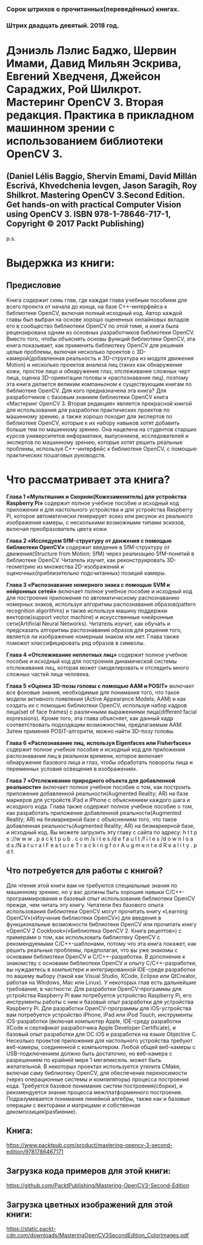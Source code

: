 ### Сорок штрихов о прочитанных(переведённых) книгах. 
### Штрих двадцать девятый. 2018 год.

# Дэниэль Лэлис Баджо, Шервин Имами, Давид Мильян Эскрива, Евгений Хведченя, Джейсон Сараджих, Рой Шилкрот. Мастеринг OpenCV 3. Вторая редакция. Практика в прикладном машинном зрении с использованием библиотеки OpenCV 3.
## (Daniel Lélis Baggio, Shervin Emami, David Millán Escrivá, Khvedchenia Ievgen, Jason Saragih, Roy Shilkrot. Mastering OpenCV 3.Second Edition. Get hands-on with practical Computer Vision using OpenCV 3. ISBN 978-1-78646-717-1, Copyright © 2017 Packt Publishing)

p.s.

# Выдержка из книги:


## Предисловие

Книга содержит семь глав, где каждая глава учебным пособием для всего проекта от начала до конца, на базе C++-интерфейса к библиотеке OpenCV, включая полный исходный код. Автор каждой главы был выбран на основе   хорошо оцененных онлайновых вкладов его в сообщество библиотеки OpenCV по этой теме, и книга была рецензирована одним из основных разработчиков библиотеки OpenCV. Вместо того, чтобы объяснять основы функций библиотеки OpenCV, эта книга показывает, как применить библиотеку OpenCV для решения целые проблемы, включая несколько проектов с 3D-камерой(добавленная реальность и 3D-структура из модуля движения Motion) и несколько проектов анализа лиц (таких как обнаружение кожи, простое лицо и обнаружение глаз, отслеживание сложных черт лица, оценка 3D-ориентации головы и «распознавание лиц), поэтому эта книга делается великим компаньоном к существующим книгам по библиотеке OpenCV.
Для кого предназначена эта книга?
Для разработчиков с базовым знанием библиотеки OpenCV книга «Мастеринг OpenCV 3. Вторая редакция» является прекрасной книгой для использования для разработки практических проектов по машинному зрению, а также хорошо походит для экспертов по библиотеке OpenCV, которые к их набору навыков хотят добавить больше тем по машинному зрению. Она нацелена на студентов старших курсов университетов информатики, выпускников, исследователей и экспертов по машинному зрению, которые хотят решить реальные проблемы, используя C++-интерфейс к библиотеке OpenCV, с помощью практических пошаговых руководств.

# Что рассматривает эта книга?

**Глава 1 «Мультяшник и Скорняк(Кожезаменитель) для устройства Raspberry Pi»** содержит полное учебное пособие и исходный код приложения и для настольного устройства и для устройства Raspberry Pi, которое автоматически генерирует эскиз или рисунок из реального изображения камеры, с несколькими возможными типами эскизов, включая преобразователь цвета кожи.

**Глава 2 «Исследуем SfM-структуру от движения с помощью библиотеки OpenCV»** содержит введение в SfM-структуру от движения(Structure from Motion; SfM) через реализацию SfM-понятий в библиотеке OpenCV. Читатель изучит, как реконструировать 3D-геометрию из множества 2D-изображений и оценочных(приблизительно подсчитанных) позиций камеры.

**Глава 3 «Распознавание номерного знака с помощью SVM и нейронных сетей»** включает полное учебное пособие и исходный код для построения приложения по автоматическому распознаванию номерных знаков, используя алгоритмы распознавания образов(pattern recognition algorithms) и также используя машину поддержки векторов(support vector machine) и искусственные «нейронные сети(Artificial Neural Networks). Читатель изучит, как  обучать и предсказать алгоритмы распознавания образов для решения того, является ли изображение номерным знаком или нет. Глава также поможет классифицировать ряд образов в символы.

**Глава 4 «Отслеживание неплотных лиц»** содержит полное учебное пособие и исходный код для построения динамической системы отслеживания лиц, которая может смоделировать и отследить много сложных частей лица человека.

**Глава 5 «Оценка 3D-позы головы с помощью AAM и POSIT»** включает все фоновые знания, необходимые для понимания того, что такое модели активного появления (Active Appearance Models; AAM) и как создать их с помощью библиотеки OpenCV, используя набор кадров лица(set of face frames) с различными выражениями лица(different facial expressions). Кроме того, эта глава объясняет, как данный кадр соответствовать подходящим  возможностям, предлагаемым AAM. Затем применяя POSIT-алгоритм, можно найти 3D-позу головы.

**Глава 6 «Распознавание лиц, используя Eigenfaces или Fisherfaces»** содержит полное учебное пособие и исходный код для приложения распознавания лиц в реальном времени, которое включает обнаружение базового лица и глаз, чтобы обработать повороты лица и переменных условия освещения в изображениях.

**Глава 7 «Отслеживание природного объекта для добавленной реальности»** включает полное учебное пособие о том, как построить приложение добавленной реальности(Augmented Reality; AR) на базе маркеров для устройств  iPad и  iPhone с объяснением каждого шага и исходного кода. Глава также содержит полное учебное пособие о том, как разработать приложение добавленной реальности(Augmented Reality; AR) на безмаркерной базе с объяснением того, что такое добавленная реальность(Augmented Reality; AR) на безмаркерной базе, и исходный код. 
Вы можете загрузить эту главу с сайта по адресу: h t t p s ://w w w . p a c k t p u b . c o m /s i t e s /d e f a u l t /f i l e s /d o w n l o a d s /N a t u r a l F e a t u r e T r a c k i n g f o r A u g m e n t e d R e a l i t y . p d f.

## Что потребуется для работы с книгой?

Для чтения этой книги вам не требуются специальные знания по машинному зрению, но у вас должны быть хорошие навыки C/C++-программирования и базовый опыт использования библиотеки OpenCV прежде, чем читать эту книгу. Читатели без базового опыта использования библиотеки OpenCV могут прочитать книгу «Learning OpenCV»(«Изучение библиотеки OpenCV») для введения в функциональные возможности библиотеки OpenCV или прочитать книгу «OpenCV 2 Cookbook»(«Библиотека OpenCV 2. Книга рецептов») с примерами о том, как использовать библиотеку OpenCV с рекомендуемыми C/C++-шаблонами, потому что эта книга покажет, как решить реальные проблемы, предполагая, что вы уже знакомы с основами библиотеки OpenCV и C/C++-разработки.
В дополнение к знакомству с основами библиотеки OpenCV и опыту C/C++-разработки, вы нуждаетесь в компьютере и интегрированной IDE-среде разработки по вашему выбору (такой как Visual Studio, XCode, Eclipse или QtCreator, работая на Windows, Mac или Linux). У некоторых глав есть дальнейшие требования, в частности:
Для разработки OpenCV-программы для устройства Raspberry Pi вам потребуется устройство Raspberry Pi, его инструменты работы с ним и базовый опыт разработки для устройства Raspberry Pi.
Для разработки OpenCV-программы для iOS-устройства вам потребуется устройство iPhone, iPad или iPod Touch, инструменты iOS-разработки (включая компьютер Apple, IDE-среду разработки XCode и сертификат разработчика Apple Developer Certificate), и базовый опыт разработки для ОС iOS и  разработки на языке Objective C.
Несколько проектов приложения для настольного устройства  требуют веб-камеры, соединенной с компьютером. Любой общей веб-камеры с USB-подключением должно быть достаточно, но веб-камера с разрешением по крайней мере 1 мегапиксель. может быть желательной.
В некоторых проектах используется утилита CMake, включая саму библиотеку OpenCV, для обеспечения переносимости (через операционные системы и компиляторы) процесса построения кода. Требуется базовое понимание систем построения(сборки), и рекомендуется знание процесса межплатформенного построения.
Подразумевается понимание линейной алгебры, также как и базовые операции с векторами и матрицами и собственная декомпозиция(разбиение).

## Книга:
https://www.packtpub.com/product/mastering-opencv-3-second-edition/9781786467171

## Загрузка кода примеров для этой книги:
 https://github.com/PacktPublishing/Mastering-OpenCV3-Second-Edition

## Загрузка цветных изображений для этой книги:
https://static.packt-cdn.com/downloads/MasteringOpenCV3SecondEdition_ColorImages.pdf